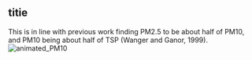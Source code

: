 ## titie

This is in line with previous work finding PM2.5 to be about half of PM10, and PM10 being about half of TSP (Wanger and Ganor, 1999).
![animated_PM10](https://user-images.githubusercontent.com/49365141/196006735-c85e841c-c1e1-4a40-8028-1c158461d8d9.gif)
